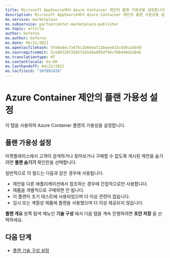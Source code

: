 ```yaml
---
title: Microsoft AppSource에서 Azure Container 제안의 플랜 가용성을 설정합니다.
description: Microsoft AppSource에서 Azure Container 제안의 플랜 가용성을 설정합니다.
ms.service: marketplace
ms.subservice: partnercenter-marketplace-publisher
ms.topic: article
author: keferna
ms.author: keferna
ms.date: 04/21/2021
ms.openlocfilehash: 5fe0adec7a47bc2b664a7120aee433cd30ca5649
ms.sourcegitcommit: 5ce88326f2b02fda54dad05df94cf0b440da284b
ms.translationtype: HT
ms.contentlocale: ko-KR
ms.lasthandoff: 04/22/2021
ms.locfileid: "107892426"
---
```

# <a name="set-plan-availability-for-an-azure-container-offer"></a>Azure Container 제안의 플랜 가용성 설정

이 탭을 사용하여 Azure Container 플랜의 가용성을 설정합니다.

## <a name="set-plan-availability"></a>플랜 가용성 설정

마켓플레이스에서 고객이 검색하거나 찾아보거나 구매할 수 없도록 게시된 제안을 숨기려면 **플랜 숨기기** 확인란을 선택합니다.

일반적으로 이 필드는 다음과 같은 경우에 사용됩니다.

- 제안을 다른 애플리케이션에서 참조하는 경우에 간접적으로만 사용합니다.
- 제품을 개별적으로 구매하면 안 됩니다.
- 이 플랜이 초기 테스트에 사용되었으며 더 이상 관련이 없습니다.
- 임시 또는 계절성 제품에 플랜을 사용했으며 더 이상 제공되지 않습니다.

**플랜 개요** 왼쪽 탐색 메뉴인 **기술 구성** 에서 다음 탭을 계속 진행하려면 **초안 저장** 을 선택하세요.

## <a name="next-steps"></a>다음 단계

- [플랜 기술 구성 설정](azure-container-plan-technical-configuration.md)
